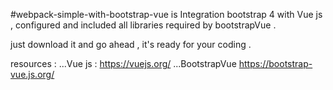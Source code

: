 #webpack-simple-with-bootstrap-vue 
is Integration bootstrap 4 with Vue js , configured and included all libraries required by bootstrapVue .

just download it and go ahead , it's ready for your coding .   

resources :
 ...Vue js : https://vuejs.org/
 ...BootstrapVue  https://bootstrap-vue.js.org/
 
 
